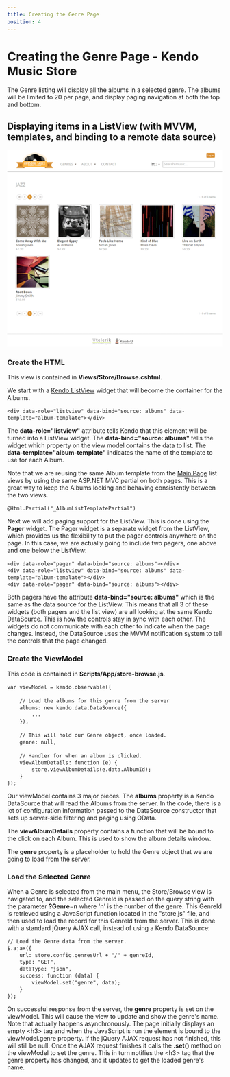 ```yaml
---
title: Creating the Genre Page
position: 4
---
```


# Creating the Genre Page - Kendo Music Store

The Genre listing will display all the albums in a selected genre.
The albums will be limited to 20 per page, and display paging navigation at both the top and bottom.

## Displaying items in a ListView (with MVVM, templates, and binding to a remote data source)

![kendo-genre-screenshot](/getting-started/using-kendo-with/aspnet-mvc/tutorial-kendo-music-store/music-store-web/images/kendo-genre-screenshot.png)

### Create the HTML

This view is contained in **Views/Store/Browse.cshtml**.

We start with a [Kendo ListView](http://demos.telerik.com/kendo-ui/web/listview/index.html) widget that will
become the container for the Albums.

    <div data-role="listview" data-bind="source: albums" data-template="album-template"></div>

The **data-role="listview"** attribute tells Kendo that this element will be turned into a ListView widget.
The **data-bind="source: albums"** tells the widget which property on the view model contains the data to list.
The **data-template="album-template"** indicates the name of the template to use for each Album.

Note that we are reusing the same Album template from the [Main Page](kendo-music-store-home-lists) list views
by using the same ASP.NET MVC partial on both pages. This is a great way to keep the Albums looking and
behaving consistently between the two views.

    @Html.Partial("_AlbumListTemplatePartial")

Next we will add paging support for the ListView. This is done using the **Pager** widget.
The Pager widget is a separate widget from the ListView, which provides us the flexibility to put the pager
controls anywhere on the page. In this case, we are actually going to include two pagers, one above and one
below the ListView:

    <div data-role="pager" data-bind="source: albums"></div>
    <div data-role="listview" data-bind="source: albums" data-template="album-template"></div>
    <div data-role="pager" data-bind="source: albums"></div>

Both pagers have the attribute **data-bind="source: albums"** which is the same as the data source for the ListView.
This means that all 3 of these widgets (both pagers and the list view) are all looking at the same Kendo DataSource.
This is how the controls stay in sync with each other. The widgets do not communicate with each other to indicate when
the page changes. Instead, the DataSource uses the MVVM notification system to tell the controls that the page changed.

### Create the ViewModel

This code is contained in **Scripts/App/store-browse.js**.

    var viewModel = kendo.observable({

	    // Load the albums for this genre from the server
        albums: new kendo.data.DataSource({
            ...
        }),

		// This will hold our Genre object, once loaded.
        genre: null,

		// Handler for when an album is clicked.
        viewAlbumDetails: function (e) {
            store.viewAlbumDetails(e.data.AlbumId);
        }
    });

Our viewModel contains 3 major pieces. The **albums** property is a Kendo DataSource that will read the Albums from the server.
In the code, there is a lot of configuration information passed to the DataSource constructor that sets up
server-side filtering and paging using OData.

The **viewAlbumDetails** property contains a function that will be bound to the click on each Album.
This is used to show the album details window.

The **genre** property is a placeholder to hold the Genre object that we are going to load from the server.

### Load the Selected Genre

When a Genre is selected from the main menu, the Store/Browse view is navigated to, and the selected GenreId
is passed on the query string with the parameter **?Genre=n** where 'n' is the number of the genre.
This GenreId is retrieved using a JavaScript function located in the "store.js" file, and then used to
load the record for this GenreId from the server.
This is done with a standard jQuery AJAX call, instead of using a Kendo DataSource:

    // Load the Genre data from the server.
    $.ajax({
        url: store.config.genresUrl + "/" + genreId,
        type: "GET",
        dataType: "json",
        success: function (data) {
            viewModel.set("genre", data);
        }
    });

On successful response from the server, the **genre** property is set on the viewModel.
This will cause the view to update and show the genre's name.
Note that actually happens asynchronously. The page initially displays an empty &lt;h3&gt; tag
and when the JavaScript is run the element is bound to the viewModel.genre property.
If the jQuery AJAX request has not finished, this will still be null. Once the AJAX request finishes
it calls the **.set()** method on the viewModel to set the genre.
This in turn notifies the &lt;h3&gt; tag that the genre property has changed, and it updates to get the loaded genre's name.
